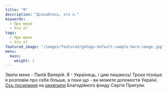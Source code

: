 ```yaml
---
title: "Я"
description: "Дізнайтесь, хто я."
keywords:
  - Про мене
  - Хто я?
tags:
  - Про мене
  - Хто я?
featured_image: "/images/featured/gohugo-default-sample-hero-image.jpg"
menu:
  main:
    weight: 1
---
```


Звати мене - Палій Валерій. Я - Українець, і цим пишаюсь! Трохи пізніше я розповім про себе більше, а поки що - ви можете допомогти Україні. [Ось посилання](https://prytulafoundation.org/uk/home/support_page) на [реквізити](https://prytulafoundation.org/uk/home/support_page) Благодійного фонду Сергія Притули.
